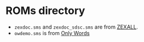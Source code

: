 # ROMs directory

- `zexdoc.sms` and `zexdoc_sdsc.sms` are from [ZEXALL](https://www.smspower.org/Homebrew/ZEXALL-SMS).
- `owdemo.sms` is from [Only Words](https://www.smspower.org/Homebrew/OnlyWords-SMS)